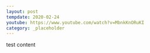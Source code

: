 ```yaml
---
layout: post
tempdate: 2020-02-24
youtube: https://www.youtube.com/watch?v=MbnkKnORuKI
category: _placeholder
---
```

test content
